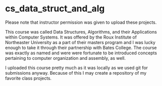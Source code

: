 # cs_data_struct_and_alg
Please note that instructor permission was given to upload these projects.

This course was called Data Structures, Algorithms, and their Applications within Computer Systems. It was offered by the Roux Institute of Northeaster University as a part of their masters program and I was lucky enough to take it through their partnership with Bates College. The course was exactly as named and were were fortunate to be introduced concepts pertaining to computer organization and assembly, as well. 

I uploaded this course pretty much as it was locally as we used git for submissions anyway. Because of this I may create a repository of my favorite class projects. 
